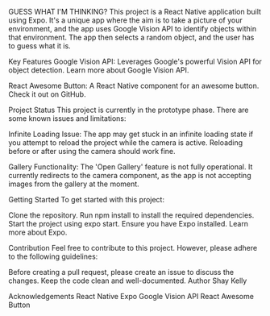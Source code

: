 GUESS WHAT I'M THINKING?
This project is a React Native application built using Expo. It's a unique app where the aim is to take a picture of your environment, and the app uses Google Vision API to identify objects within that environment. The app then selects a random object, and the user has to guess what it is.

Key Features
Google Vision API: Leverages Google's powerful Vision API for object detection. Learn more about Google Vision API.

React Awesome Button: A React Native component for an awesome button. Check it out on GitHub.

Project Status
This project is currently in the prototype phase. There are some known issues and limitations:

Infinite Loading Issue: The app may get stuck in an infinite loading state if you attempt to reload the project while the camera is active. Reloading before or after using the camera should work fine.

Gallery Functionality: The 'Open Gallery' feature is not fully operational. It currently redirects to the camera component, as the app is not accepting images from the gallery at the moment.

Getting Started
To get started with this project:

Clone the repository.
Run npm install to install the required dependencies.
Start the project using expo start.
Ensure you have Expo installed. Learn more about Expo.

Contribution
Feel free to contribute to this project. However, please adhere to the following guidelines:

Before creating a pull request, please create an issue to discuss the changes.
Keep the code clean and well-documented.
Author
Shay Kelly

Acknowledgements
React Native
Expo
Google Vision API
React Awesome Button
